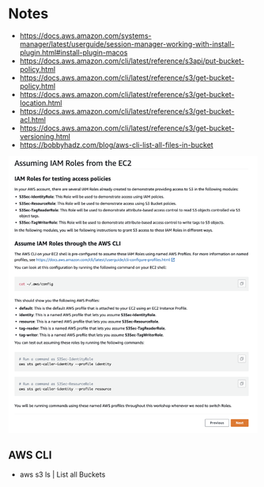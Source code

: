 



# Notes
- https://docs.aws.amazon.com/systems-manager/latest/userguide/session-manager-working-with-install-plugin.html#install-plugin-macos
- https://docs.aws.amazon.com/cli/latest/reference/s3api/put-bucket-policy.html
- https://docs.aws.amazon.com/cli/latest/reference/s3/get-bucket-policy.html
- https://docs.aws.amazon.com/cli/latest/reference/s3/get-bucket-location.html
- https://docs.aws.amazon.com/cli/latest/reference/s3/get-bucket-acl.html
- https://docs.aws.amazon.com/cli/latest/reference/s3/get-bucket-versioning.html
- https://bobbyhadz.com/blog/aws-cli-list-all-files-in-bucket

![](resources/Screen%20Shot%202022-07-27%20at%204.25.13%20PM.png)


## AWS CLI

- aws s3 ls | List all Buckets
